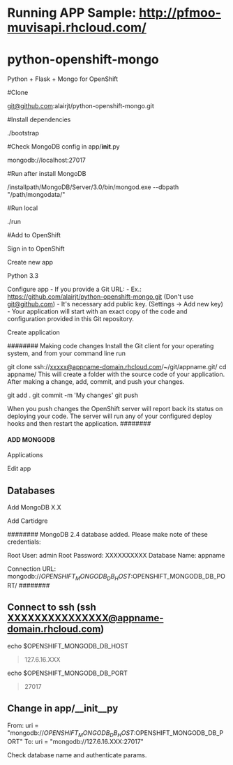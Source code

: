 # Running APP Sample: http://pfmoo-muvisapi.rhcloud.com/

# python-openshift-mongo
Python + Flask + Mongo for OpenShift

#Clone

git@github.com:alairjt/python-openshift-mongo.git

#Install dependencies

./bootstrap

#Check MongoDB config in app/__init__.py

mongodb://localhost:27017

#Run after install MongoDB

/installpath/MongoDB/Server/3.0/bin/mongod.exe --dbpath "/path/mongodata/"

#Run local

./run

#Add to OpenShift

Sign in to OpenShift

Create new app

Python 3.3

Configure app
    - If you provide a Git URL:
        - Ex.: https://github.com/alairjt/python-openshift-mongo.git (Don't use git@github.com)
        - It's necessary add public key. (Settings -> Add new key)
        - Your application will start with an exact copy of the code and configuration provided in this Git repository.


Create application

########
Making code changes
Install the Git client for your operating system, and from your command line run

git clone ssh://xxxxx@appname-domain.rhcloud.com/~/git/appname.git/
cd appname/
This will create a folder with the source code of your application. After making a change, add, commit, and push your changes.

git add .
git commit -m 'My changes'
git push

When you push changes the OpenShift server will report back its status on deploying your code. The server will run any of your configured deploy hooks and then restart the application.
########


#### ADD MONGODB

Applications

Edit app

## Databases

Add MongoDB X.X

Add Cartidgre

########
MongoDB 2.4 database added.  Please make note of these credentials:

   Root User:     admin
   Root Password: XXXXXXXXXX
   Database Name: appname

Connection URL: mongodb://$OPENSHIFT_MONGODB_DB_HOST:$OPENSHIFT_MONGODB_DB_PORT/
########

## Connect to ssh (ssh XXXXXXXXXXXXXXX@appname-domain.rhcloud.com)

echo $OPENSHIFT_MONGODB_DB_HOST
> 127.6.16.XXX

echo $OPENSHIFT_MONGODB_DB_PORT
> 27017


## Change in app/__init__py

From: uri = "mongodb://$OPENSHIFT_MONGODB_DB_HOST:$OPENSHIFT_MONGODB_DB_PORT"
To: uri = "mongodb://127.6.16.XXX:27017"

Check database name and authenticate params.




